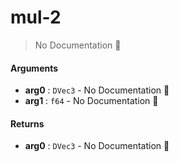 # mul\-2

> No Documentation 🚧

#### Arguments

- **arg0** : `DVec3` \- No Documentation 🚧
- **arg1** : `f64` \- No Documentation 🚧

#### Returns

- **arg0** : `DVec3` \- No Documentation 🚧